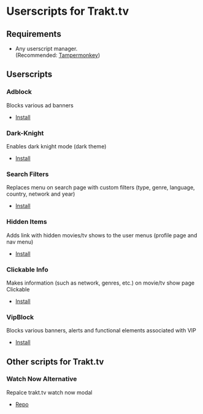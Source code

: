 # Userscripts for Trakt.tv
## Requirements
+ Any userscript manager.   
(Recommended: [Tampermonkey](https://addons.mozilla.org/ru/firefox/addon/tampermonkey/))
## Userscripts
### Adblock
Blocks various ad banners
+ [Install](https://github.com/sergeyhist/trakt-scripts/raw/main/trakt-adblock.user.js)
### Dark-Knight
Enables dark knight mode (dark theme)
+ [Install](https://github.com/sergeyhist/trakt-scripts/raw/main/trakt-dark-knight.user.js)
### Search Filters
Replaces menu on search page with custom filters (type, genre, language, country, network and year)
+ [Install](https://github.com/sergeyhist/trakt-scripts/raw/main/trakt-filters.user.js)
### Hidden Items
Adds link with hidden movies/tv shows to the user menus (profile page and nav menu)
+ [Install](https://github.com/sergeyhist/trakt-scripts/raw/main/trakt-hidden.user.js)
### Clickable Info
Makes information (such as network, genres, etc.) on movie/tv show page Clickable
+ [Install](https://github.com/sergeyhist/trakt-scripts/raw/main/trakt-info.user.js)
### VipBlock
Blocks various banners, alerts and functional elements associated with VIP
+ [Install](https://github.com/sergeyhist/trakt-scripts/raw/main/trakt-vipblock.user.js)
## Other scripts for Trakt.tv
### Watch Now Alternative
Repalce trakt.tv watch now modal
+ [Repo](https://github.com/sergeyhist/trakt-watch-now-alternative)
